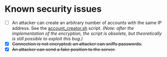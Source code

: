 Known security issues
=====================

- [ ] An attacker can create an arbitrary number of accounts with the same IP
      address. See the [account_creator.sh](account_creator.sh) script. _(Note:
      after the implementation of the encryption, the script is obsolete, but
      theoretically is still possible to exploit this bug.)_
- [x] ~~Connection is not encrypted: an attacker can sniffs passwords.~~
- [x] ~~An attacker can send a fake position to the server.~~
